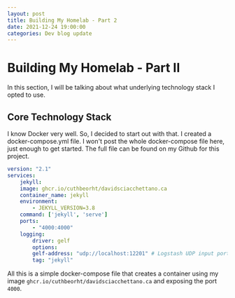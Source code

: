 ```yaml
---
layout: post
title: Building My Homelab - Part 2
date: 2021-12-24 19:00:00
categories: Dev blog update
---
```


# Building My Homelab - Part II

In this section, I will be talking about what underlying technology stack I opted to use.

## Core Technology Stack

I know Docker very well. So, I decided to start out with that. I created a docker-compose.yml file. I won't post the whole docker-compose file here, just enough to get started. The full file can be found on my Github for this project.

```yaml
version: "2.1"
services:
    jekyll:
    image: ghcr.io/cuthbeorht/davidsciacchettano.ca
    container_name: jekyll
    environment:
        - JEKYLL_VERSION=3.8
    command: ['jekyll', 'serve']
    ports:
        - "4000:4000"
    logging:
        driver: gelf
        options:
        gelf-address: "udp://localhost:12201" # Logstash UDP input port
        tag: "jekyll"
```

All this is a simple docker-compose file that creates a container using my image `ghcr.io/cuthbeorht/davidsciacchettano.ca` and exposing the port `4000`.